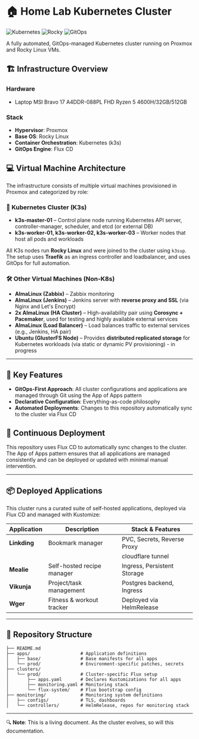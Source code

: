 # 🏠 Home Lab Kubernetes Cluster

![Kubernetes](https://img.shields.io/badge/kubernetes-%23326ce5.svg?style=for-the-badge&logo=kubernetes&logoColor=white)
![Rocky](https://img.shields.io/badge/-Rocky%20Linux%209-%2310B981?style=for-the-badge&logo=rockylinux&logoColor=white)
![GitOps](https://img.shields.io/badge/GitOps-yellow.svg?style=for-the-badge)

A fully automated, GitOps-managed Kubernetes cluster running on Proxmox and Rocky Linux VMs.

## 🏗️ Infrastructure Overview

### Hardware
- Laptop MSI Bravo 17 A4DDR-088PL FHD Ryzen 5 4600H/32GB/512GB

###  Stack
- **Hypervisor**: Proxmox
- **Base OS**: Rocky Linux
- **Container Orchestration**: Kubernetes (k3s)
- **GitOps Engine**: Flux CD

## 💻 Virtual Machine Architecture

The infrastructure consists of multiple virtual machines provisioned in Proxmox and categorized by role:

### 🧩 Kubernetes Cluster (K3s)
- **k3s-master-01** – Control plane node running Kubernetes API server, controller-manager, scheduler, and etcd (or external DB)
- **k3s-worker-01, k3s-worker-02, k3s-worker-03** – Worker nodes that host all pods and workloads

All K3s nodes run **Rocky Linux** and were joined to the cluster using `k3sup`. The setup uses **Traefik** as an ingress controller and loadbalancer, and uses GitOps for full automation.

### 🛠️ Other Virtual Machines (Non-K8s)
- **AlmaLinux (Zabbix)** – Zabbix monitoring 
- **AlmaLinux (Jenkins)** – Jenkins server with **reverse proxy and SSL** (via Nginx and Let's Encrypt)
- **2x AlmaLinux (HA Cluster)** – High-availability pair using **Corosync + Pacemaker**, used for testing and highly available external services
- **AlmaLinux (Load Balancer)** – Load balances traffic to external services (e.g., Jenkins, HA pair)
- **Ubuntu (GlusterFS Node)** – Provides **distributed replicated storage** for Kubernetes workloads (via static or dynamic PV provisioning) - in progress

---
## 🌟 Key Features

- **GitOps-First Approach**: All cluster configurations and applications are managed through Git using the App of Apps pattern
- **Declarative Configuration**: Everything-as-code philosophy
- **Automated Deployments**: Changes to this repository automatically sync to the cluster via Flux CD


## 🔄 Continuous Deployment

This repository uses Flux CD to automatically sync changes to the cluster. The App of Apps pattern ensures that all applications are managed consistently and can be deployed or updated with minimal manual intervention.


---

## 📦 Deployed Applications

This cluster runs a curated suite of self-hosted applications, deployed via Flux CD and managed with Kustomize:

| Application | Description                  | Stack & Features                |
|-------------|------------------------------|----------------------------------|
| **Linkding** | Bookmark manager             | PVC, Secrets, Reverse Proxy     |
|          |                              | cloudflare tunnel               |
| **Mealie**   | Self-hosted recipe manager   | Ingress, Persistent Storage     |
| **Vikunja**  | Project/task management      | Postgres backend, Ingress       |
| **Wger**     | Fitness & workout tracker    | Deployed via HelmRelease        |

---

## 📁 Repository Structure

```text
├── README.md
├── apps/                   # Application definitions
│   ├── base/               # Base manifests for all apps
│   └── prod/               # Environment-specific patches, secrets
├── clusters/
│   └── prod/               # Cluster-specific Flux setup
│       ├── apps.yaml       # Declares Kustomizations for all apps
│       ├── monitoring.yaml # Monitoring stack
│       └── flux-system/    # Flux bootstrap config
├── monitoring/             # Monitoring system definitions
│   ├── configs/            # TLS, dashboards
│   └── controllers/        # HelmRelease, repos for monitoring stack

```

---
🔍 **Note**: This is a living document. As the cluster evolves, so will this documentation.
